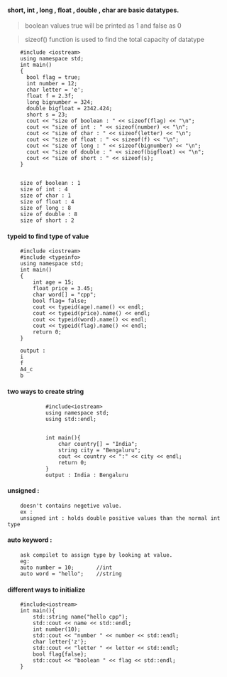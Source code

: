 #### short, int , long , float , double , char are basic datatypes.

> boolean values true will be printed as 1 and false as 0

> sizeof() function is used to find the total capacity of datatype

        #include <iostream>
        using namespace std;
        int main()
        {
          bool flag = true;
          int number = 12;
          char letter = 'e';
          float f = 2.3f;
          long bignumber = 324;
          double bigfloat = 2342.424;
          short s = 23;
          cout << "size of boolean : " << sizeof(flag) << "\n";
          cout << "size of int : " << sizeof(number) << "\n";
          cout << "size of char : " << sizeof(letter) << "\n";
          cout << "size of float : " << sizeof(f) << "\n";
          cout << "size of long : " << sizeof(bignumber) << "\n";
          cout << "size of double : " << sizeof(bigfloat) << "\n";
          cout << "size of short : " << sizeof(s);
        }


        size of boolean : 1
        size of int : 4
        size of char : 1
        size of float : 4
        size of long : 8
        size of double : 8
        size of short : 2


#### typeid to find type of value

        #include <iostream>
        #include <typeinfo>
        using namespace std;
        int main()
        {
            int age = 15;
            float price = 3.45;
            char word[] = "cpp";
            bool flag= false;
            cout << typeid(age).name() << endl;
            cout << typeid(price).name() << endl;
            cout << typeid(word).name() << endl;
            cout << typeid(flag).name() << endl;
            return 0;
        }

        output : 
        i
        f
        A4_c
        b


#### two ways to create string 

                #include<iostream>
                using namespace std;
                using std::endl;


                int main(){
                    char country[] = "India";
                    string city = "Bengaluru";
                    cout << country << ":" << city << endl;
                    return 0;
                }
                output : India : Bengaluru


#### unsigned : 
        doesn't contains negetive value. 
        ex : 
        unsigned int : holds double positive values than the normal int type
        
        
#### auto keyword : 
        ask compilet to assign type by looking at value.
        eg:
        auto number = 10;       //int
        auto word = "hello";    //string
        
        
#### different ways to initialize

        #include<iostream>
        int main(){
            std::string name("hello cpp");
            std::cout << name << std::endl;
            int number(10);
            std::cout << "number " << number << std::endl;
            char letter{'z'};
            std::cout << "letter " << letter << std::endl;
            bool flag{false};
            std::cout << "boolean " << flag << std::endl;
        }

